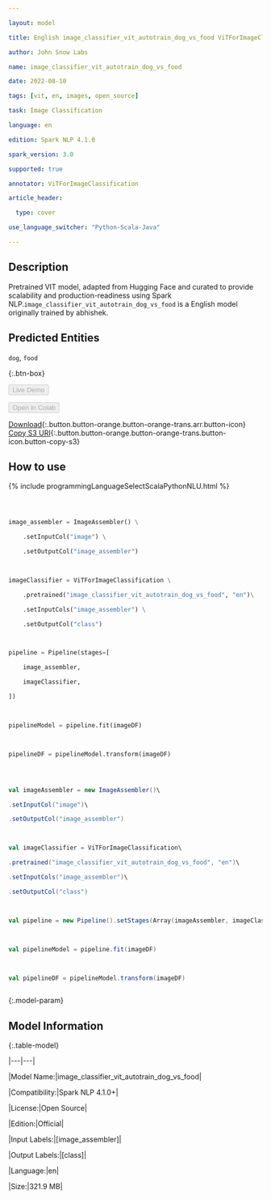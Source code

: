 ```yaml
---

layout: model

title: English image_classifier_vit_autotrain_dog_vs_food ViTForImageClassification from abhishek

author: John Snow Labs

name: image_classifier_vit_autotrain_dog_vs_food

date: 2022-08-10

tags: [vit, en, images, open_source]

task: Image Classification

language: en

edition: Spark NLP 4.1.0

spark_version: 3.0

supported: true

annotator: ViTForImageClassification

article_header:

  type: cover

use_language_switcher: "Python-Scala-Java"

---
```




## Description



Pretrained VIT  model, adapted from Hugging Face and curated to provide scalability and production-readiness using Spark NLP.`image_classifier_vit_autotrain_dog_vs_food` is a English model originally trained by abhishek.


## Predicted Entities

`dog`, `food`







{:.btn-box}

<button class="button button-orange" disabled>Live Demo</button>

<button class="button button-orange" disabled>Open in Colab</button>

[Download](https://s3.amazonaws.com/auxdata.johnsnowlabs.com/public/models/image_classifier_vit_autotrain_dog_vs_food_en_4.1.0_3.0_1660171758307.zip){:.button.button-orange.button-orange-trans.arr.button-icon}
[Copy S3 URI](s3://auxdata.johnsnowlabs.com/public/models/image_classifier_vit_autotrain_dog_vs_food_en_4.1.0_3.0_1660171758307.zip){:.button.button-orange.button-orange-trans.button-icon.button-copy-s3}



## How to use







<div class="tabs-box" markdown="1">

{% include programmingLanguageSelectScalaPythonNLU.html %}

```python



image_assembler = ImageAssembler() \

    .setInputCol("image") \

    .setOutputCol("image_assembler")



imageClassifier = ViTForImageClassification \

    .pretrained("image_classifier_vit_autotrain_dog_vs_food", "en")\

    .setInputCols("image_assembler") \

    .setOutputCol("class")



pipeline = Pipeline(stages=[

    image_assembler,

    imageClassifier,

])



pipelineModel = pipeline.fit(imageDF)



pipelineDF = pipelineModel.transform(imageDF)

```

```scala



val imageAssembler = new ImageAssembler()\

.setInputCol("image")\

.setOutputCol("image_assembler")



val imageClassifier = ViTForImageClassification\

.pretrained("image_classifier_vit_autotrain_dog_vs_food", "en")\

.setInputCols("image_assembler")\

.setOutputCol("class")



val pipeline = new Pipeline().setStages(Array(imageAssembler, imageClassifier))



val pipelineModel = pipeline.fit(imageDF)



val pipelineDF = pipelineModel.transform(imageDF)



```

</div>



{:.model-param}

## Model Information



{:.table-model}

|---|---|

|Model Name:|image_classifier_vit_autotrain_dog_vs_food|

|Compatibility:|Spark NLP 4.1.0+|

|License:|Open Source|

|Edition:|Official|

|Input Labels:|[image_assembler]|

|Output Labels:|[class]|

|Language:|en|

|Size:|321.9 MB|

